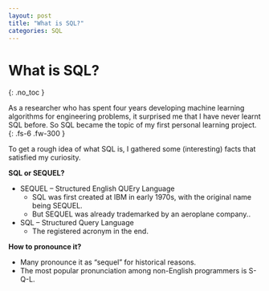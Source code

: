 ```yaml
---
layout: post
title: "What is SQL?"
categories: SQL
---
```

# What is SQL?
{: .no_toc }

As a researcher who has spent four years developing machine learning algorithms for engineering problems, it surprised me that I have never learnt SQL before. So SQL became the topic of my first personal learning project. 
{: .fs-6 .fw-300 }


To get a rough idea of what SQL is, I gathered some (interesting) facts that satisfied my curiosity. 


**SQL or SEQUEL?**
- SEQUEL – Structured English QUEry Language 
    - SQL was first created at IBM in early 1970s, with the original name being SEQUEL. 
    - But SEQUEL was already trademarked by an aeroplane company..
- SQL – Structured Query Language
    - The registered acronym in the end. 

**How to pronounce it?**
- Many pronounce it as “sequel” for historical reasons. 
- The most popular pronunciation among non-English programmers is S-Q-L. 





